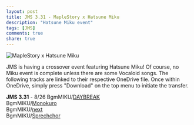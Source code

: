 ```yaml
---
layout: post
title: JMS 3.31 - MapleStory x Hatsune Miku
description: "Hatsune Miku event"
tags: [JMS]
comments: true
share: true
---
```


![MapleStory x Hatsune Miku](http://i.imgur.com/kLKFsfJ.png)

JMS is having a crossover event featuring Hatsune Miku! Of course, no Miku event is complete unless there are some Vocaloid songs.
The following tracks are linked to their respective OneDrive file. Once within OneDrive, simply press "Download" on the top menu to initiate the transfer.

<b>JMS 3.31</b> - 8/26
BgmMIKU/<a href="http://1drv.ms/1tdAqrF">DAYBREAK</a>  
BgmMIKU/<a href="http://1drv.ms/1tpUTr4">Monokuro</a>  
BgmMIKU/<a href="http://1drv.ms/1tdAoA7">next</a>  
BgmMIKU/<a href="http://1drv.ms/1tdApEc">Sprechchor</a>
